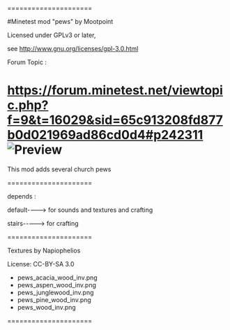 =====================

#Minetest mod "pews" by Mootpoint

Licensed under GPLv3 or later,

see http://www.gnu.org/licenses/gpl-3.0.html

Forum Topic :

https://forum.minetest.net/viewtopic.php?f=9&t=16029&sid=65c913208fd877b0d021969ad86cd0d4#p242311
![Preview](https://raw.githubusercontent.com/mootpoint/cross/master/screenshot2.png)
=====================

This mod adds several church pews

=====================


depends :

default----> for sounds and textures and crafting

stairs-----> for crafting

=====================

Textures by Napiophelios

License: CC-BY-SA 3.0

- pews_acacia_wood_inv.png
- pews_aspen_wood_inv.png
- pews_junglewood_inv.png
- pews_pine_wood_inv.png
- pews_wood_inv.png


=====================

